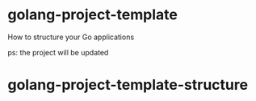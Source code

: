 # golang-project-template
How to structure your Go applications

ps: the project will be updated
# golang-project-template-structure
